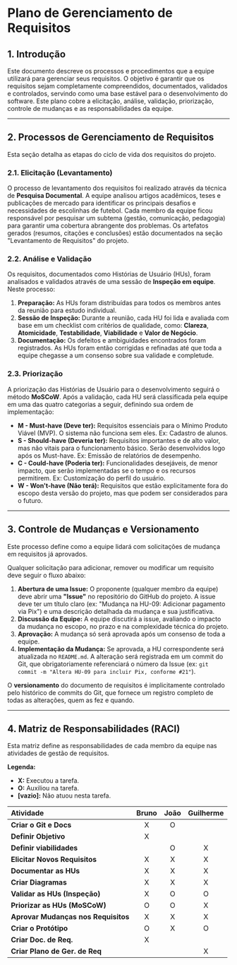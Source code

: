 # Plano de Gerenciamento de Requisitos

## 1. Introdução

Este documento descreve os processos e procedimentos que a equipe utilizará para gerenciar seus requisitos. O objetivo é garantir que os requisitos sejam completamente compreendidos, documentados, validados e controlados, servindo como uma base estável para o desenvolvimento do software. Este plano cobre a elicitação, análise, validação, priorização, controle de mudanças e as responsabilidades da equipe.

---

## 2. Processos de Gerenciamento de Requisitos

Esta seção detalha as etapas do ciclo de vida dos requisitos do projeto.

### 2.1. Elicitação (Levantamento)
O processo de levantamento dos requisitos foi realizado através da técnica de **Pesquisa Documental**. A equipe analisou artigos acadêmicos, teses e publicações de mercado para identificar os principais desafios e necessidades de escolinhas de futebol. Cada membro da equipe ficou responsável por pesquisar um subtema (gestão, comunicação, pedagogia) para garantir uma cobertura abrangente dos problemas. Os artefatos gerados (resumos, citações e conclusões) estão documentados na seção "Levantamento de Requisitos" do projeto.

### 2.2. Análise e Validação
Os requisitos, documentados como Histórias de Usuário (HUs), foram analisados e validados através de uma sessão de **Inspeção em equipe**. Neste processo:
1.  **Preparação:** As HUs foram distribuídas para todos os membros antes da reunião para estudo individual.
2.  **Sessão de Inspeção:** Durante a reunião, cada HU foi lida e avaliada com base em um checklist com critérios de qualidade, como: **Clareza**, **Atomicidade**, **Testabilidade**, **Viabilidade** e **Valor de Negócio**.
3.  **Documentação:** Os defeitos e ambiguidades encontrados foram registrados. As HUs foram então corrigidas e refinadas até que toda a equipe chegasse a um consenso sobre sua validade e completude.

### 2.3. Priorização
A priorização das Histórias de Usuário para o desenvolvimento seguirá o método **MoSCoW**. Após a validação, cada HU será classificada pela equipe em uma das quatro categorias a seguir, definindo sua ordem de implementação:
- **M - Must-have (Deve ter):** Requisitos essenciais para o Mínimo Produto Viável (MVP). O sistema não funciona sem eles. Ex: Cadastro de alunos.
- **S - Should-have (Deveria ter):** Requisitos importantes e de alto valor, mas não vitais para o funcionamento básico. Serão desenvolvidos logo após os Must-have. Ex: Emissão de relatórios de desempenho.
- **C - Could-have (Poderia ter):** Funcionalidades desejáveis, de menor impacto, que serão implementadas se o tempo e os recursos permitirem. Ex: Customização do perfil do usuário.
- **W - Won't-have (Não terá):** Requisitos que estão explicitamente fora do escopo desta versão do projeto, mas que podem ser considerados para o futuro.

---

## 3. Controle de Mudanças e Versionamento

Este processo define como a equipe lidará com solicitações de mudança em requisitos já aprovados.

Qualquer solicitação para adicionar, remover ou modificar um requisito deve seguir o fluxo abaixo:
1.  **Abertura de uma Issue:** O proponente (qualquer membro da equipe) deve abrir uma **"Issue"** no repositório do GitHub do projeto. A issue deve ter um título claro (ex: "Mudança na HU-09: Adicionar pagamento via Pix") e uma descrição detalhada da mudança e sua justificativa.
2.  **Discussão da Equipe:** A equipe discutirá a issue, avaliando o impacto da mudança no escopo, no prazo e na complexidade técnica do projeto.
3.  **Aprovação:** A mudança só será aprovada após um consenso de toda a equipe.
4.  **Implementação da Mudança:** Se aprovada, a HU correspondente será atualizada no `README.md`. A alteração será registrada em um commit do Git, que obrigatoriamente referenciará o número da Issue (ex: `git commit -m "Altera HU-09 para incluir Pix, conforme #21"`).

O **versionamento** do documento de requisitos é implicitamente controlado pelo histórico de commits do Git, que fornece um registro completo de todas as alterações, quem as fez e quando.

---

## 4. Matriz de Responsabilidades (RACI)

Esta matriz define as responsabilidades de cada membro da equipe nas atividades de gestão de requisitos.

**Legenda:**
- **X:** Executou a tarefa.
- **O:** Auxiliou na tarefa.
- **[vazio]:** Não atuou nesta tarefa.

| Atividade | Bruno | João | Guilherme |
| :--- | :---: | :---: | :---: |
| **Criar o Git e Docs** | X | O |  |
| **Definir Objetivo** | X |  |  |
| **Definir viabilidades** |  | O | X |
| **Elicitar Novos Requisitos** | X | X | X |
| **Documentar as HUs** | X | X | X |
| **Criar Diagramas** | X | X | X |
| **Validar as HUs (Inspeção)** | X | O | O |
| **Priorizar as HUs (MoSCoW)** | O | O | X |
| **Aprovar Mudanças nos Requisitos** | X | X | X |
| **Criar o Protótipo** | O | X | O |
| **Criar Doc. de Req.** | X |  |  |
| **Criar Plano de Ger. de Req** |  |  | X |
